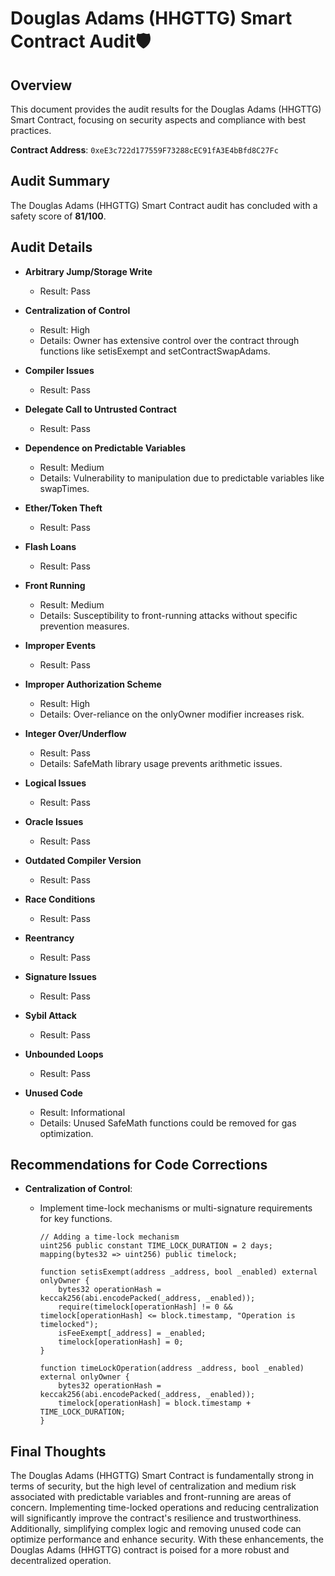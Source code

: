 # Douglas Adams (HHGTTG) Smart Contract Audit🛡️

## Overview
This document provides the audit results for the Douglas Adams (HHGTTG) Smart Contract, focusing on security aspects and compliance with best practices.

**Contract Address**: `0xeE3c722d177559F73288cEC91fA3E4bBfd8C27Fc`

## Audit Summary
The Douglas Adams (HHGTTG) Smart Contract audit has concluded with a safety score of **81/100**.

## Audit Details

- **Arbitrary Jump/Storage Write**
  - Result: Pass

- **Centralization of Control**
  - Result: High
  - Details: Owner has extensive control over the contract through functions like setisExempt and setContractSwapAdams.

- **Compiler Issues**
  - Result: Pass

- **Delegate Call to Untrusted Contract**
  - Result: Pass

- **Dependence on Predictable Variables**
  - Result: Medium
  - Details: Vulnerability to manipulation due to predictable variables like swapTimes.

- **Ether/Token Theft**
  - Result: Pass

- **Flash Loans**
  - Result: Pass

- **Front Running**
  - Result: Medium
  - Details: Susceptibility to front-running attacks without specific prevention measures.

- **Improper Events**
  - Result: Pass

- **Improper Authorization Scheme**
  - Result: High
  - Details: Over-reliance on the onlyOwner modifier increases risk.

- **Integer Over/Underflow**
  - Result: Pass
  - Details: SafeMath library usage prevents arithmetic issues.

- **Logical Issues**
  - Result: Pass

- **Oracle Issues**
  - Result: Pass

- **Outdated Compiler Version**
  - Result: Pass

- **Race Conditions**
  - Result: Pass

- **Reentrancy**
  - Result: Pass

- **Signature Issues**
  - Result: Pass

- **Sybil Attack**
  - Result: Pass

- **Unbounded Loops**
  - Result: Pass

- **Unused Code**
  - Result: Informational
  - Details: Unused SafeMath functions could be removed for gas optimization.

## Recommendations for Code Corrections

- **Centralization of Control**: 
  - Implement time-lock mechanisms or multi-signature requirements for key functions.

    ```solidity
    // Adding a time-lock mechanism
    uint256 public constant TIME_LOCK_DURATION = 2 days;
    mapping(bytes32 => uint256) public timelock;

    function setisExempt(address _address, bool _enabled) external onlyOwner {
        bytes32 operationHash = keccak256(abi.encodePacked(_address, _enabled));
        require(timelock[operationHash] != 0 && timelock[operationHash] <= block.timestamp, "Operation is timelocked");
        isFeeExempt[_address] = _enabled;
        timelock[operationHash] = 0;
    }

    function timeLockOperation(address _address, bool _enabled) external onlyOwner {
        bytes32 operationHash = keccak256(abi.encodePacked(_address, _enabled));
        timelock[operationHash] = block.timestamp + TIME_LOCK_DURATION;
    }
    ```

## Final Thoughts
The Douglas Adams (HHGTTG) Smart Contract is fundamentally strong in terms of security, but the high level of centralization and medium risk associated with predictable variables and front-running are areas of concern. Implementing time-locked operations and reducing centralization will significantly improve the contract's resilience and trustworthiness. Additionally, simplifying complex logic and removing unused code can optimize performance and enhance security. With these enhancements, the Douglas Adams (HHGTTG) contract is poised for a more robust and decentralized operation.
